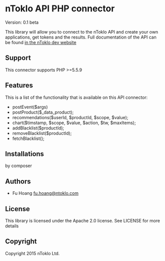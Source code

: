 # nToklo API PHP connector

Version: 0.1 beta

This library will allow you to connect to the nToklo API and create your own applications, get tokens and the results. Full documentation of the API can be found [in the nToklo dev website](https://docs.ntoklo.com)

## Support

This connector supports PHP >=5.5.9

## Features
This is a list of the functionality that is available on this API connector:

* postEvent($args)
* postProduct($_data_product);
* recommendations($userId, $productId, $scope, $value);
* chart($timstamp, $scope, $value, $action, $tw, $maxItems);
* addBlacklist($productId);
* removeBlacklist($productId);
* fetchBlacklist();

## Installations

by composer

## Authors

- Fu Hoang <fu.hoang@ntoklo.com>


## License

This library is licensed under the Apache 2.0 license. See LICENSE for more
details


## Copyright

Copyright 2015 nToklo Ltd.
